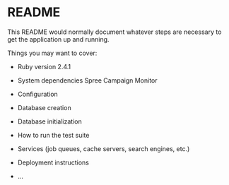 # README

This README would normally document whatever steps are necessary to get the
application up and running.

Things you may want to cover:

* Ruby version
  2.4.1

* System dependencies
  Spree
  Campaign Monitor
  

* Configuration

* Database creation

* Database initialization

* How to run the test suite

* Services (job queues, cache servers, search engines, etc.)

* Deployment instructions

* ...
